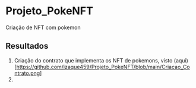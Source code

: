 # Projeto_PokeNFT
Criação de NFT com pokemon

## Resultados
1. Criação do contrato que implementa os NFT de pokemons, visto (aqui)[https://github.com/izaque459/Projeto_PokeNFT/blob/main/Criacao_Contrato.png]
2. 
